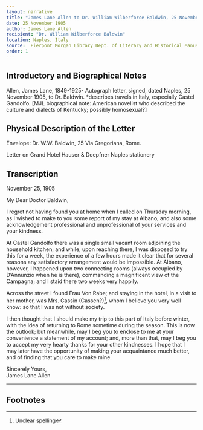```yaml
---
layout: narrative
title: "James Lane Allen to Dr. William Wilberforce Baldwin, 25 November 1905"
date: 25 November 1905
author: James Lane Allen
recipient: "Dr. William Wilberforce Baldwin"
location: Naples, Italy
source:  Pierpont Morgan Library Dept. of Literary and Historical Manuscripts, MA 3564
order: 1
---
```


## Introductory and Biographical Notes

Allen, James Lane, 1849-1925- Autograph letter, signed, dated Naples, 25 November 1905, to Dr. Baldwin. *describes travels in Italy, especially Castel Gandolfo. [MJL biographical note: American novelist who described the culture and dialects of Kentucky; possibly homosexual?]

## Physical Description of the Letter

Envelope: Dr. W.W. Baldwin, 25 Via Gregoriana, Rome.

Letter on Grand Hotel Hauser & Doepfner Naples stationery

## Transcription


November 25, 1905

My Dear Doctor Baldwin,

I regret not having found you at home when I called on Thursday morning, as I wished to make to you some report of my stay at Albano, and also some acknowledgement professional and unprofessional of your services and your kindness.

At Castel Gandolfo there was a single small vacant room adjoining the household kitchen; and while, upon reaching there, I was disposed to try this for a week, the experience of a few hours made it clear that for several reasons any satisfactory arrangement would be impossible. At Albano, however, I happened upon two connecting rooms (always occupied by D’Annunzio when he is there), commanding a magnificent view of the Campagna; and I staid there two weeks very happily.

Across the street I found Frau Von Rabe; and staying in the hotel, in a visit to her mother, was Mrs. Cassin (Cassen?)[^fn1], whom I believe you very well know: so that I was not without society.

I then thought that I should make my trip to this part of Italy before winter, with the idea of returning to Rome sometime during the season. This is now the outlook; but meanwhile, may I beg you to enclose to me at your convenience a statement of my account; and, more than that, may I beg you to accept my very hearty thanks for your other kindnesses. I hope that I may later have the opportunity of making your acquaintance much better, and of finding that you care to make mine.

Sincerely Yours,  
James Lane Allen

---

## Footnotes

[^fn1]: Unclear spelling